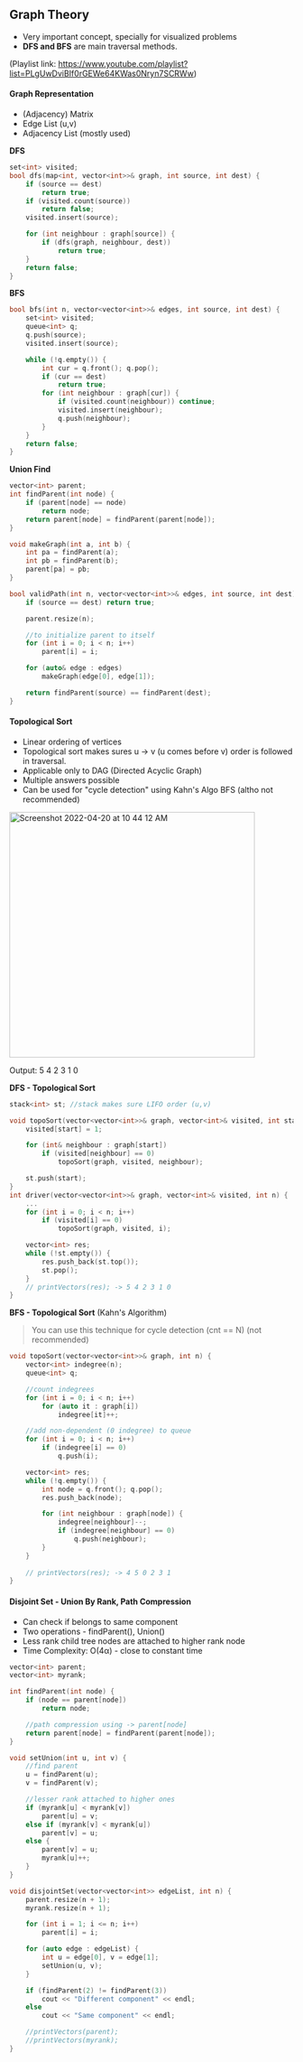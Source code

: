 ## Graph Theory

- Very important concept, specially for visualized problems
- **DFS and BFS** are main traversal methods.

(Playlist link: https://www.youtube.com/playlist?list=PLgUwDviBIf0rGEWe64KWas0Nryn7SCRWw)

#### Graph Representation
- (Adjacency) Matrix
- Edge List (u,v)
- Adjacency List (mostly used)

**DFS**
```cpp
set<int> visited;
bool dfs(map<int, vector<int>>& graph, int source, int dest) {
	if (source == dest)
		return true;
	if (visited.count(source))
		return false;
	visited.insert(source);

	for (int neighbour : graph[source]) {
		if (dfs(graph, neighbour, dest))
			return true;
	}
	return false;
}
```

**BFS**
```cpp
bool bfs(int n, vector<vector<int>>& edges, int source, int dest) {
	set<int> visited;
	queue<int> q;
	q.push(source);
	visited.insert(source);

	while (!q.empty()) {
		int cur = q.front(); q.pop();
		if (cur == dest)
			return true;
		for (int neighbour : graph[cur]) {
			if (visited.count(neighbour)) continue;
			visited.insert(neighbour);
			q.push(neighbour);
		}
	}
	return false;
}
```

**Union Find**
```cpp
vector<int> parent;
int findParent(int node) {
	if (parent[node] == node)
		return node;
	return parent[node] = findParent(parent[node]);
}

void makeGraph(int a, int b) {
	int pa = findParent(a);
	int pb = findParent(b);
	parent[pa] = pb;
}

bool validPath(int n, vector<vector<int>>& edges, int source, int dest) {
	if (source == dest) return true;

	parent.resize(n);

	//to initialize parent to itself
	for (int i = 0; i < n; i++)
		parent[i] = i;

	for (auto& edge : edges)
		makeGraph(edge[0], edge[1]);

	return findParent(source) == findParent(dest);
}
```

#### Topological Sort
 - Linear ordering of vertices
 - Topological sort makes sures u -> v (u comes before v) order is followed in traversal.
 - Applicable only to DAG (Directed Acyclic Graph)
 - Multiple answers possible
 - Can be used for "cycle detection" using Kahn's Algo BFS (altho not recommended)

<img width="435" alt="Screenshot 2022-04-20 at 10 44 12 AM" src="https://user-images.githubusercontent.com/27401142/164155262-04bb8405-4f0c-45e5-9890-9c3104919f10.png">

Output: 5 4 2 3 1 0 

**DFS - Topological Sort**
```cpp
stack<int> st; //stack makes sure LIFO order (u,v)

void topoSort(vector<vector<int>>& graph, vector<int>& visited, int start) {
    visited[start] = 1;

    for (int& neighbour : graph[start])
        if (visited[neighbour] == 0)
            topoSort(graph, visited, neighbour);

    st.push(start);
}
int driver(vector<vector<int>>& graph, vector<int>& visited, int n) {
    ...
    for (int i = 0; i < n; i++)
        if (visited[i] == 0)
            topoSort(graph, visited, i);

    vector<int> res;
    while (!st.empty()) {
        res.push_back(st.top());
        st.pop();
    }
    // printVectors(res); -> 5 4 2 3 1 0 
}
```

**BFS - Topological Sort** (Kahn's Algorithm)
> You can use this technique for cycle detection (cnt == N) (not recommended)
```cpp
void topoSort(vector<vector<int>>& graph, int n) {
    vector<int> indegree(n);
    queue<int> q;

    //count indegrees
    for (int i = 0; i < n; i++)
        for (auto it : graph[i])
            indegree[it]++;

    //add non-dependent (0 indegree) to queue
    for (int i = 0; i < n; i++)
        if (indegree[i] == 0)
            q.push(i);

    vector<int> res;
    while (!q.empty()) {
        int node = q.front(); q.pop();
        res.push_back(node);

        for (int neighbour : graph[node]) {
            indegree[neighbour]--;
            if (indegree[neighbour] == 0)
                q.push(neighbour);
        }
    }
    
    // printVectors(res); -> 4 5 0 2 3 1 
}
```

#### Disjoint Set - Union By Rank, Path Compression
- Can check if belongs to same component
- Two operations - findParent(), Union()
- Less rank child tree nodes are attached to higher rank node
- Time Complexity: O(4α) - close to constant time

```cpp
vector<int> parent;
vector<int> myrank;

int findParent(int node) {
    if (node == parent[node])
        return node;

    //path compression using -> parent[node]
    return parent[node] = findParent(parent[node]);
}

void setUnion(int u, int v) {
    //find parent
    u = findParent(u);
    v = findParent(v);

    //lesser rank attached to higher ones
    if (myrank[u] < myrank[v])
        parent[u] = v;
    else if (myrank[v] < myrank[u])
        parent[v] = u;
    else {
        parent[v] = u;
        myrank[u]++;
    }
}

void disjointSet(vector<vector<int>> edgeList, int n) {
    parent.resize(n + 1);
    myrank.resize(n + 1);

    for (int i = 1; i <= n; i++)
        parent[i] = i;

    for (auto edge : edgeList) {
        int u = edge[0], v = edge[1];
        setUnion(u, v);
    }

    if (findParent(2) != findParent(3))
        cout << "Different component" << endl;
    else
        cout << "Same component" << endl;

    //printVectors(parent);
    //printVectors(myrank);
}
```
